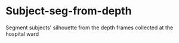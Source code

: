 # Subject-seg-from-depth
Segment subjects' silhouette from the depth frames collected at the hospital ward
